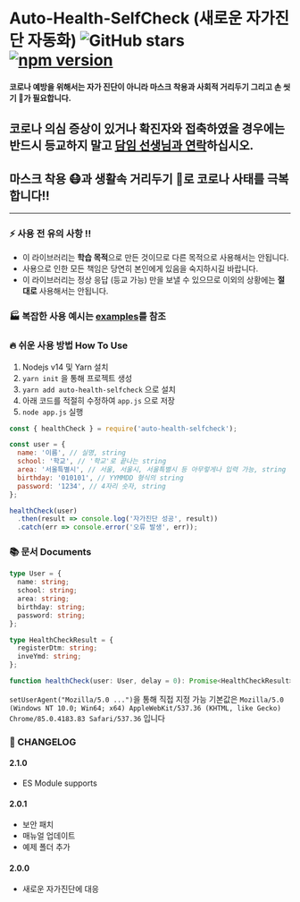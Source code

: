 # Auto-Health-SelfCheck (새로운 자가진단 자동화) ![GitHub stars](https://img.shields.io/github/stars/yj01jung/auto-health-selfcheck?style=social) [![npm version](https://badge.fury.io/js/auto-health-selfcheck.svg)](https://badge.fury.io/js/auto-health-selfcheck)

#### 코로나 예방을 위해서는 자가 진단이 아니라 마스크 착용과 사회적 거리두기 그리고 손 씻기 🚿가 필요합니다.

## 코로나 의심 증상이 있거나 확진자와 접축하였을 경우에는 반드시 등교하지 말고 <u>담임 선생님과 연락</u>하십시오.

## 마스크 착용 😷과 생활속 거리두기 📏로 코로나 사태를 극복합니다!!

---

### ⚡ 사용 전 유의 사항 !!

- 이 라이브러리는 **학습 목적**으로 만든 것이므로 다른 목적으로 사용해서는 안됩니다.
- 사용으로 인한 모든 책임은 당연히 본인에게 있음을 숙지하시길 바랍니다.
- 이 라이브러리는 정상 응답 (등교 가능) 만을 보낼 수 있으므로 이외의 상황에는 **절대로** 사용해서는 안됩니다.

### 🏭 복잡한 사용 예시는 [examples](https://github.com/yj01jung/auto-health-selfcheck/tree/master/examples)를 참조

### 🔥 쉬운 사용 방법 How To Use

1. Nodejs v14 및 Yarn 설치
2. `yarn init` 을 통해 프로젝트 생성
3. `yarn add auto-health-selfcheck` 으로 설치
4. 아래 코드를 적절히 수정하여 `app.js` 으로 저장
5. `node app.js` 실행

```js
const { healthCheck } = require('auto-health-selfcheck');

const user = {
  name: '이름', // 실명, string
  school: '학교', // '학교'로 끝나는 string
  area: '서울특별시', // 서울, 서울시, 서울특별시 등 아무렇게나 입력 가능, string
  birthday: '010101', // YYMMDD 형식의 string
  password: '1234', // 4자리 숫자, string
};

healthCheck(user)
  .then(result => console.log('자가진단 성공', result))
  .catch(err => console.error('오류 발생', err));
```

### 📚 문서 Documents

```ts
type User = {
  name: string;
  school: string;
  area: string;
  birthday: string;
  password: string;
};

type HealthCheckResult = {
  registerDtm: string;
  inveYmd: string;
};

function healthCheck(user: User, delay = 0): Promise<HealthCheckResult>;
```

`setUserAgent("Mozilla/5.0 ...")`을 통해 직접 지정 가능
기본값은 `Mozilla/5.0 (Windows NT 10.0; Win64; x64) AppleWebKit/537.36 (KHTML, like Gecko) Chrome/85.0.4183.83 Safari/537.36` 입니다

### 🔨 CHANGELOG

#### 2.1.0

- ES Module supports

#### 2.0.1

- 보안 패치
- 매뉴얼 업데이트
- 예제 폴더 추가

#### 2.0.0

- 새로운 자가진단에 대응
